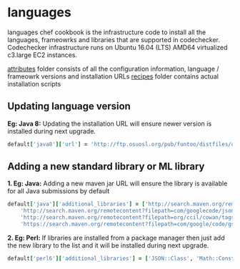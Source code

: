 # languages

languages chef cookbook is the infrastructure code to install all the languages, frameowrks and libraries that are supported in codechecker. Codechecker infrastructure runs on Ubuntu 16.04 (LTS) AMD64 virtualized c3.large EC2 instances.

[attributes](https://github.com/interviewstreet/languages/tree/master/attributes) folder consists of all the configuration information, language / frameowrk versions and installation URLs 
[recipes](https://github.com/interviewstreet/languages/tree/master/recipes) folder contains actual installation scripts

## Updating language version

**Eg: Java 8:** Updating the installation URL will ensure newer version is installed during next upgrade.
```ruby
default['java8']['url'] = 'http://ftp.osuosl.org/pub/funtoo/distfiles/oracle-java/jdk-8u144-linux-x64.tar.gz'
```

## Adding a new standard library or ML library

**1. Eg: Java:** Adding a new maven jar URL will ensure the library is available for all Java submissions by default
```ruby
default['java']['additional_libraries'] = ['http://search.maven.org/remotecontent?filepath=org/testng/testng/6.8.8/testng-6.8.8.jar',
	'http://search.maven.org/remotecontent?filepath=com/googlecode/json-simple/json-simple/1.1.1/json-simple-1.1.1.jar',
	'http://search.maven.org/remotecontent?filepath=org/ccil/cowan/tagsoup/tagsoup/1.2.1/tagsoup-1.2.1.jar',
	'https://search.maven.org/remotecontent?filepath=com/google/code/gson/gson/2.8.2/gson-2.8.2.jar']
```
**2. Eg: Perl:** If libraries are installed from a package manager then just add the new library to the list and it will be installed during next upgrade.
```ruby
default['perl6']['additional_libraries'] = ['JSON::Class', 'Math::Constants', 'Stats', 'XML::Class', 'Math::Matrix', 'Math::Vector']
```

